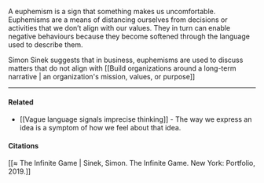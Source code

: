 A euphemism is a sign that something makes us uncomfortable. Euphemisms are a means of distancing ourselves from decisions or activities that we don’t align with our values. They in turn can enable negative behaviours because they become softened through the language used to describe them.

Simon Sinek suggests that in business, euphemisms are used to discuss matters that do not align with [[Build organizations around a long-term narrative | an organization's mission, values, or purpose]]

---

#### Related

-   [[Vague language signals imprecise thinking]] - The way we express an idea is a symptom of how we feel about that idea.

#### Citations

[[≈ The Infinite Game | Sinek, Simon. The Infinite Game. New York: Portfolio, 2019.]]